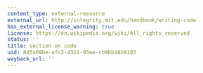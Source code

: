 ```yaml
---
content_type: external-resource
external_url: http://integrity.mit.edu/handbook/writing-code
has_external_license_warning: true
license: https://en.wikipedia.org/wiki/All_rights_reserved
status: ''
title: section on code
uid: 845a69be-afc2-43b1-95ee-cb9bb18b9165
wayback_url: ''
---
```

